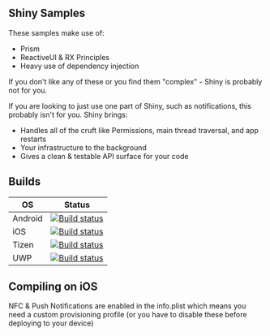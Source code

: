 ﻿## Shiny Samples

These samples make use of:
* Prism
* ReactiveUI & RX Principles
* Heavy use of dependency injection

If you don't like any of these or you find them "complex" - Shiny is probably not for you.

If you are looking to just use one part of Shiny, such as notifications, this probably isn't for you.  Shiny brings:
* Handles all of the cruft like Permissions, main thread traversal, and app restarts
* Your infrastructure to the background
* Gives a clean & testable API surface for your code


## Builds

OS|Status
--|------
Android|[![Build status](https://dev.azure.com/shinylib/Shiny/_apis/build/status/Android%20Sample)](https://dev.azure.com/shinylib/Shiny/_build/latest?definitionId=17)
iOS|[![Build status](https://dev.azure.com/shinylib/Shiny/_apis/build/status/iOS%20Sample)](https://dev.azure.com/shinylib/Shiny/_build/latest?definitionId=16)
Tizen|[![Build status](https://dev.azure.com/shinylib/Shiny/_apis/build/status/Tizen%20Mobile)](https://dev.azure.com/shinylib/Shiny/_build/latest?definitionId=12)
UWP|[![Build status](https://dev.azure.com/shinylib/Shiny/_apis/build/status/Sample%20UWP)](https://dev.azure.com/shinylib/Shiny/_build/latest?definitionId=9)


## Compiling on iOS
NFC & Push Notifications are enabled in the info.plist which means you need a custom provisioning profile (or you have to disable these before deploying to your device)